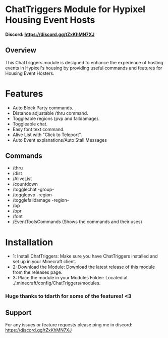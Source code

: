 # ChatTriggers Module for Hypixel Housing Event Hosts
#### Discord: https://discord.gg/tZxKhMN7XJ
## Overview
This ChatTriggers module is designed to enhance the experience of hosting events in Hypixel's housing by providing useful commands and features for Housing Event Hosters.

# Features
- Auto Block Party commands.
- Distance adjustable /thru command.
- Toggleable regions (pvp and falldamage).
- Toggleable chat.
- Easy font text command.
- Alive List with "Click to Teleport".
- Auto Event explanations/Auto Stall Messages
  
## Commands
- /thru
- /dist
- /AliveList
- /countdown
- /togglechat -group-
- /togglepvp -region-
- /togglefalldamage -region-
- /bp
- /bpr
- /font
- /EventToolsCommands (Shows the commands and their uses)

# Installation
- 1: Install ChatTriggers: Make sure you have ChatTriggers installed and set up in your Minecraft client.
- 2: Download the Module: Download the latest release of this module from the releases page.
- 3: Place the module in your Modules Folder: Located at ./.minecraft/config/ChatTriggers/modules.

### Huge thanks to tdarth for some of the features! <3

## Support 
For any issues or feature requests please ping me in discord: https://discord.gg/tZxKhMN7XJ
